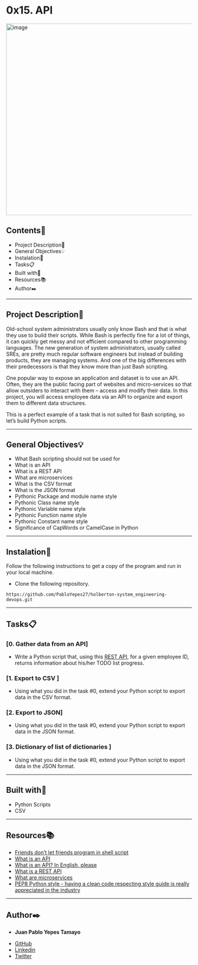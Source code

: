 # 0x15. API
 
<img width="520"  alt="image"  src="https://www.seobility.net/en/wiki/images/f/f1/Rest-API.png">
 
## Contents:open_file_folder:
 
- Project Description:newspaper:
- General Objectives:bulb:
- Instalation:wrench:
- Tasks:clipboard:
- Built with:hammer:
- Resources:books:
- Author:black_nib:
 
---
 
## Project Description:newspaper:
 
Old-school system administrators usually only know Bash and that is what they use to build their scripts. While Bash is perfectly fine for a lot of things, it can quickly get messy and not efficient compared to other programming languages. The new generation of system administrators, usually called SREs, are pretty much regular software engineers but instead of building products, they are managing systems. And one of the big differences with their predecessors is that they know more than just Bash scripting.

One popular way to expose an application and dataset is to use an API. Often, they are the public facing part of websites and micro-services so that allow outsiders to interact with them – access and modify their data. In this project, you will access employee data via an API to organize and export them to different data structures.

This is a perfect example of a task that is not suited for Bash scripting, so let’s build Python scripts.
 
---
 
## General Objectives:bulb:
 
* What Bash scripting should not be used for
* What is an API
* What is a REST API
* What are microservices
* What is the CSV format
* What is the JSON format
* Pythonic Package and module name style
* Pythonic Class name style
* Pythonic Variable name style
* Pythonic Function name style
* Pythonic Constant name style
* Significance of CapWords or CamelCase in Python

 
---
 
## Instalation:wrench:
 
Follow the following instructions to get a copy of the program and run in your local machine.
 
* Clone the following repository.
```
https://github.com/PabloYepes27/holberton-system_engineering-devops.git
```
---
 
## Tasks:clipboard:
 
### [0. Gather data from an API]
* Write a Python script that, using this [REST API](https://jsonplaceholder.typicode.com/), for a given employee ID, returns information about his/her TODO list progress.
 
 
### [1. Export to CSV ]
* Using what you did in the task #0, extend your Python script to export data in the CSV format.
 
 
### [2. Export to JSON]
* Using what you did in the task #0, extend your Python script to export data in the JSON format.

### [3. Dictionary of list of dictionaries ]
* Using what you did in the task #0, extend your Python script to export data in the JSON format.

---

## Built with:hammer:

* Python Scripts
* CSV
 
---
 
## Resources:books:
 

* [Friends don’t let friends program in shell script](https://www.turnkeylinux.org/blog/friends-dont-let-friends-program-shell-script)
* [What is an API](https://www.webopedia.com/TERM/A/API.html)
* [What is an API? In English, please](https://www.freecodecamp.org/news/what-is-an-api-in-english-please-b880a3214a82/)
* [What is a REST API](https://www.sitepoint.com/developers-rest-api/)
* [What are microservices](https://smartbear.com/solutions/microservices/)
* [PEP8 Python style - having a clean code respecting style guide is really appreciated in the industry](https://www.python.org/dev/peps/pep-0008/)
 
---
 
## Author:black_nib:
 
* **Juan Pablo Yepes Tamayo**
 - [GitHub](https://github.com/PabloYepes27)
 - [Linkedin](https://www.linkedin.com/in/pablo-yepes-120495)
 - [Twitter](https://twitter.com/pabloyepes27)